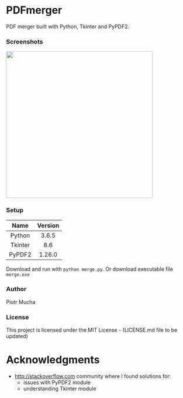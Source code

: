 # PDFmerger
PDF merger built with Python, Tkinter and PyPDF2.<br>


### Screenshots

<img src="/img/screen1.jpg" width="400">

### Setup
| Name    | Version |
| :--:    | :--:    |
| Python  | 3.6.5   |
| Tkinter | 8.6     |
| PyPDF2  | 1.26.0  |

Download and run with `python merge.py`. Or download executable file `merge.exe`

### Author

Piotr Mucha

### License

This project is licensed under the MIT License - (LICENSE.md file to be updated)

# Acknowledgments

* http://stackoverflow.com community where I found solutions for:
  - issues with PyPDF2 module
  - understanding Tkinter module
